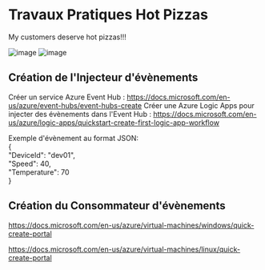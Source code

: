# Travaux Pratiques Hot Pizzas
My customers deserve hot pizzas!!!

![image](https://user-images.githubusercontent.com/20154628/145547104-43a2d9b7-1754-409b-8bbf-2060ee0f127e.png)
![image](https://user-images.githubusercontent.com/20154628/145546851-d89a1c02-4353-4cc2-b7b4-ab10b3818e6b.png)
  
## Création de l'Injecteur d'évènements

Créer un service Azure Event Hub : https://docs.microsoft.com/en-us/azure/event-hubs/event-hubs-create
Créer une Azure Logic Apps pour injecter des évènements dans l'Event Hub : https://docs.microsoft.com/en-us/azure/logic-apps/quickstart-create-first-logic-app-workflow

Exemple d'évènement au format JSON:  
{  
     "DeviceId": "dev01",  
     "Speed": 40,  
     "Temperature": 70  
}  

## Création du Consommateur d'évènements

https://docs.microsoft.com/en-us/azure/virtual-machines/windows/quick-create-portal 

https://docs.microsoft.com/en-us/azure/virtual-machines/linux/quick-create-portal 

